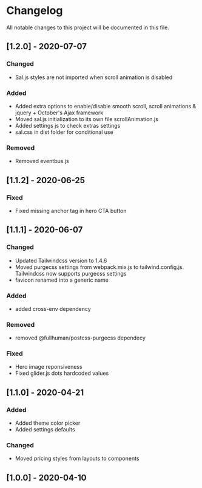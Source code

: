 # Changelog
All notable changes to this project will be documented in this file.
## [1.2.0] - 2020-07-07
### Changed
- Sal.js styles are not imported when scroll animation is disabled
### Added 
- Added extra options to enable/disable smooth scroll, scroll animations & jquery + October's Ajax framework
- Moved sal.js initialization to its own file scrollAnimation.js
- Added settings js to check extras settings
- sal.css in dist folder for conditional use
### Removed
- Removed eventbus.js
## [1.1.2] - 2020-06-25
### Fixed
- Fixed missing anchor tag in hero CTA button
## [1.1.1] - 2020-06-07
### Changed
- Updated Tailwindcss version to 1.4.6
- Moved purgecss settings from webpack.mix.js to tailwind.config.js. Tailwindcss now supports purgecss settings
- favicon renamed into a generic name
### Added
- added cross-env dependency
### Removed
- removed @fullhuman/postcss-purgecss dependecy
### Fixed
- Hero image reponsiveness
- Fixed glider.js dots hardcoded values

## [1.1.0] - 2020-04-21
### Added
- Added theme color picker
- Added settings defaults
### Changed
- Moved pricing styles from layouts to components
## [1.0.0] - 2020-04-10